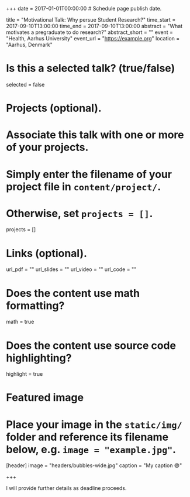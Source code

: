 +++
date = 2017-01-01T00:00:00  # Schedule page publish date.

title = "Motivational Talk: Why persue Student Research?"
time_start = 2017-09-10T13:00:00
time_end = 2017-09-10T13:00:00
abstract = "What motivates a pregraduate to do research?"
abstract_short = ""
event = "Health, Aarhus University"
event_url = "https://example.org"
location = "Aarhus, Denmark"

# Is this a selected talk? (true/false)
selected = false

# Projects (optional).
#   Associate this talk with one or more of your projects.
#   Simply enter the filename of your project file in `content/project/`.
#   Otherwise, set `projects = []`.
projects = []

# Links (optional).
url_pdf = ""
url_slides = ""
url_video = ""
url_code = ""

# Does the content use math formatting?
math = true

# Does the content use source code highlighting?
highlight = true

# Featured image
# Place your image in the `static/img/` folder and reference its filename below, e.g. `image = "example.jpg"`.
[header]
image = "headers/bubbles-wide.jpg"
caption = "My caption :smile:"

+++

I will provide further details as deadline proceeds.
